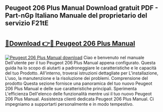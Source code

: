 ## Peugeot 206 Plus Manual Download gratuit PDF - Part-nGp Italiano Manuale del proprietario del servizio F21tE

# <h2><a href="http://dfbbj8p.blite.top/?on=Peugeot+206+Plus+Manual">🔗Download 👉🔴 Peugeot 206 Plus Manual</a></h2>

[![Peugeot 206 Plus Manual download](https://i.imgur.com/lujVjoI.png)](http://dfbbj8p.blite.top/?on=Peugeot+206+Plus+Manual)
Ciao e benvenuto nel manuale Dell'utente per il tuo Peugeot 206 Plus Manual appena configurato. Questa guida ha lo scopo di aiutarti a padroneggiare le caratteristiche e le capacità del tuo Prodotto. All'interno, troverai istruzioni dettagliate per L'installazione, L'uso, la manutenzione e la risoluzione dei problemi. Comprensione del prodotto Questa sezione fornisce una panoramica del tuo nuovo Peugeot 206 Plus Manual e delle sue caratteristiche principali. Sperimenta L'efficienza Dell'elenco delle funzionalità mentre usi il tuo nuovo Peugeot 206 Plus Manual. Assistenza clienti dedicata Peugeot 206 Plus Manual. Ci impegniamo a supportarti personalmente e in modo tempestivo.
